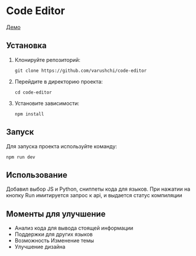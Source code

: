 # Code Editor

[Демо](https://varushchi.github.io/code-editor/)


## Установка

1. Клонируйте репозиторий:
   ```
   git clone https://github.com/varushchi/code-editor
   ```
2. Перейдите в директорию проекта:
   ```
   cd code-editor
   ```
3. Установите зависимости:
   ```
   npm install
   ```

## Запуск

Для запуска проекта используйте команду:
```
npm run dev
```

## Использование

Добавил выбор JS и Python, сниппеты кода для языков.
При нажатии на кнопку Run имитируется запрос к api, и выдается статус компиляции

## Моменты для улучшение

- Анализ кода для вывода стоящей информации
- Поддержки для других языков
- Возможность Изменение темы
- Улучшение дизайна 

